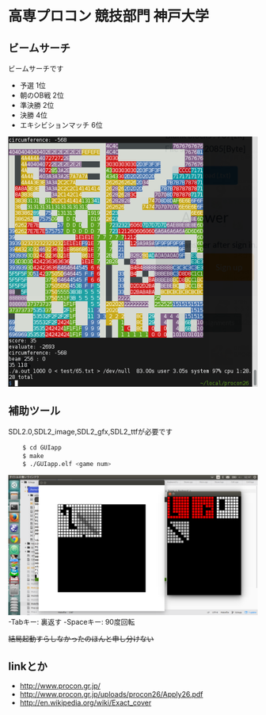 # 高専プロコン 競技部門 神戸大学

## ビームサーチ

ビームサーチです

-   予選 1位
-   朝のOB戦 2位
-   準決勝 2位
-   決勝 4位
-   エキシビションマッチ 6位

![](ss.png)

## 補助ツール

SDL2.0,SDL2_image,SDL2_gfx,SDL2_ttfが必要です

``` sh
    $ cd GUIapp
    $ make
    $ ./GUIapp.elf <game num>
```
![画面](GUIapp/doc/img/image1.png "画面")
-Tabキー: 裏返す
-Spaceキー: 90度回転


<del> 結局起動すらしなかったのほんと申し分けない </del>

## linkとか

-   <http://www.procon.gr.jp/>
-   <http://www.procon.gr.jp/uploads/procon26/Apply26.pdf>
-   <http://en.wikipedia.org/wiki/Exact_cover>
